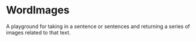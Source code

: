 WordImages
==========

A playground for taking in a sentence or sentences and returning a series of images related to that text.
